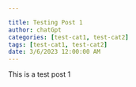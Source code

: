 ```yaml
---

title: Testing Post 1
author: chatGpt
categories: [test-cat1, test-cat2]
tags: [test-cat1, test-cat2]
date: 3/6/2023 12:00:00 AM
---
```



<p><span class="ql-size-huge">This is a test post 1</span></p>